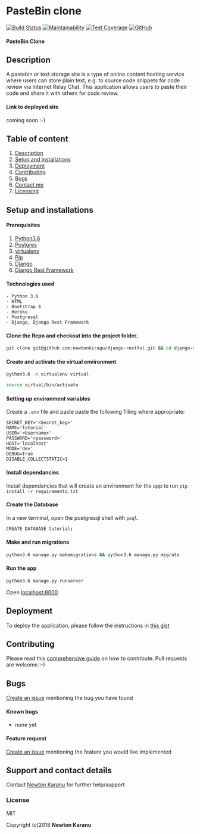 # PasteBin clone
[![Build Status](https://travis-ci.com/newtonkiragu/django-restful.svg?branch=master)](https://travis-ci.com/newtonkiragu/django-restful)
[![Maintainability](https://api.codeclimate.com/v1/badges/f255d310fa438c258136/maintainability)](https://codeclimate.com/github/newtonkiragu/django-restful/maintainability)
[![Test Coverage](https://api.codeclimate.com/v1/badges/f255d310fa438c258136/test_coverage)](https://codeclimate.com/github/newtonkiragu/django-restful/test_coverage)
[![GitHub](https://img.shields.io/github/license/mashape/apistatus.svg)](https://github.com/newtonkiragu/django-restful/blob/master/LICENSE)

#### PasteBin Clone

## Description
A pastebin or text storage site is a type of online content hosting service where users can store plain text, e.g. to source code snippets for code review via Internet Relay Chat. This application allows users to paste their code and share it with others for code review.

#### Link to deployed site
coming soon :-)

## Table of content
1. [Description](#description)
2. [Setup and installations](#setup-and-installations)
3. [Deployment](#deployment)
4. [Contributing](#contributing)
5. [Bugs](#bugs)
6. [Contact me](#support-and-contact-details)
7. [Licensing](#license)


## Setup and installations

#### Prerequisites
1. [Python3.6](https://www.python.org/downloads/)
2. [Postgres](https://www.postgresql.org/download/)
3. [virtualenv](https://virtualenv.pypa.io/en/stable/installation/)
4. [Pip](https://pip.pypa.io/en/stable/installing/)
5. [Django](https://www.djangoproject.com/download/)
5. [Django Rest Framework](http://www.django-rest-framework.org/#installation)

#### Technologies used
    - Python 3.6
    - HTML
    - Bootstrap 4
    - Heroku
    - Postgresql
    - Django, Django Rest Framework

#### Clone the Repo and checkout into the project folder.
```bash
git clone git@github.com:newtonkiragu/django-restful.git && cd django-restful
```

#### Create and activate the virtual environment
```bash
python3.6 -m virtualenv virtual
```

```bash
source virtual/bin/activate
```

#### Setting up environment variables
Create a `.env` file and paste paste the following filling where appropriate:
```
SECRET_KEY='<Secret_key>'
NAME='tutorial'
USER='<Username>'
PASSWORD='<password>'
HOST='localhost'
MODE='dev'
DEBUG=True
DISABLE_COLLECTSTATIC=1
```

#### Install dependancies
Install dependancies that will create an environment for the app to run
`pip install -r requirements.txt`

#### Create the Database
In a new terminal, open the postgresql shell with `psql`.
```bash
CREATE DATABASE tutorial;
```

#### Make and run migrations
```bash
python3.6 manage.py makemigrations && python3.6 manage.py migrate
```

#### Run the app
```bash
python3.6 manage.py runserver
```
Open [localhost:8000](http://127.0.0.1:8000/)

## Deployment
To deploy the application, please follow the instructions in [this gist](https://gist.github.com/newtonkiragu/42f2500e56d9c2375a087233587eddd0)

## Contributing
Please read this [comprehensive guide](https://opensource.guide/how-to-contribute/) on how to contribute. Pull requests are welcome :-)

## Bugs
[Create an issue](https://github.com/newtonkiragu/django-restful/blob/master/.github/ISSUE_TEMPLATE/bug_report.md) mentioning the bug you have found

#### Known bugs
 - none yet

#### Feature request
[Create an issue](https://github.com/newtonkiragu/django-restful/blob/master/.github/ISSUE_TEMPLATE/feature_request.md) mentioning the feature you would like implemented

## Support and contact details
Contact [Newton Karanu](karanunewton4@gmail.com) for further help/support

### License
MIT

Copyright (c)2018 **Newton Karanu**
